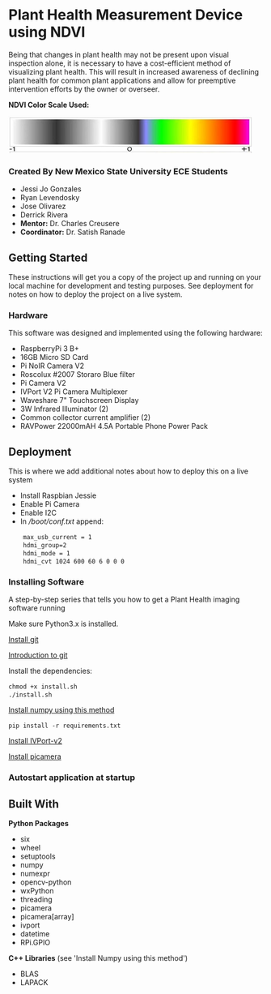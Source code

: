 # Plant Health Measurement Device using NDVI

Being that changes in plant health may not be present upon visual inspection alone, it is necessary to have a cost-efficient method of visualizing plant health. This will result in increased awareness of declining plant health for common plant applications and allow for preemptive intervention efforts by the owner or overseer. 

**NDVI Color Scale Used:**

![NDVI Scale](SavedImages/scale.jpg "NDVI Scale")



### Created By New Mexico State University ECE Students

* Jessi Jo Gonzales
* Ryan Levendosky
* Jose Olivarez
* Derrick Rivera
* **Mentor:**  Dr. Charles Creusere
* **Coordinator:**  Dr. Satish Ranade


## Getting Started

These instructions will get you a copy of the project up and running on your local machine for development and testing purposes. See deployment for notes on how to deploy the project on a live system.



### Hardware 

This software was designed and implemented using the following hardware:
* RaspberryPi 3 B+
* 16GB Micro SD Card
* Pi NoIR Camera V2 
* Roscolux #2007 Storaro Blue filter
* Pi Camera V2
* IVPort V2 Pi Camera Multiplexer 
* Waveshare 7" Touchscreen Display
* 3W Infrared Illuminator (2)
* Common collector current amplifier (2) 
* RAVPower 22000mAH 4.5A Portable Phone Power Pack



## Deployment

This is where we add additional notes about how to deploy this on a live system

* Install Raspbian Jessie
* Enable Pi Camera
* Enable I2C
* In */boot/conf.txt* append:
```
    max_usb_current = 1
    hdmi_group=2
    hdmi_mode = 1
    hdmi_cvt 1024 600 60 6 0 0 0
```


### Installing Software

A step-by-step series that tells you how to get a Plant Health imaging software running

Make sure Python3.x is installed.

[Install git](https://projects.raspberrypi.org/en/projects/getting-strated-with-git/4)

[Introduction to git](https://product.hubspot.com/blog/git-and-github-tutorial-for-beginners)

Install the dependencies:
```
chmod +x install.sh
./install.sh
```
[Install numpy using this method](https://hunseblog.wordpress.com/2014/09/15/installing-numpy-and-openblas/) 
```
pip install -r requirements.txt
```
[Install IVPort-v2](https://github.com/ivmech/ivport-v2)

[Install picamera](https://github.com/waveform80/picamera) 



### Autostart application at startup




## Built With

**Python Packages**

* six
* wheel
* setuptools
* numpy
* numexpr
* opencv-python
* wxPython 
* threading
* picamera
* picamera[array]
* ivport
* datetime
* RPi.GPIO

**C++ Libraries** (see 'Install Numpy using this method')

* BLAS
* LAPACK
